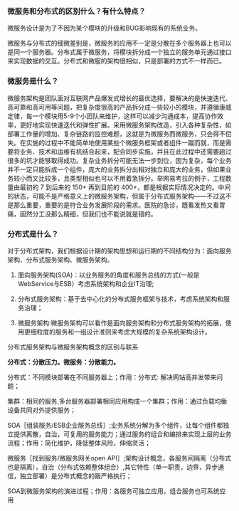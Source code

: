 ### 微服务和分布式的区别什么？有什么特点？

微服务设计是为了不因为某个模块的升级和BUG影响现有的系统业务。

微服务与分布式的细微差别是，微服务的应用不一定是分散在多个服务器上也可以是同一个服务器。分布式属于微服务，将模块拆分成一个独立的服务单元通过接口来实现数据的交互。分布式和微服的架构很相似，只是部署的方式不一样而已。

### 微服务是什么？

微服务架构是团队面对互联网产品爆发式增长的最优选择，要解决的是快速迭代、高可靠和高可用等问题，把复杂度很高的产品拆分成一些较小的模块，并遵循康威定律，每一个模块用5-9个小团队来维护，这样可以减少沟通成本，提高协作效率，更好地实现快速迭代和弹性扩展。采用微服务架构改造，引入各种复杂性，如部署工作量的增加、复杂链路的监控难题，这就是为微服务而微服务，只会得不偿失。在实施的过程中不能简单地使用某些个微服务框架或者组件一蹴而就，而是需要将业务、技术和运维有机结合起来，配合同步实施，并且在此过程中还需要趟过很多的坑才能够取得成功。复杂业务拆分可能无法一步到位，因为复杂，每个业务并不一定只能拆成一个组件，庞大的业务拆分出相对独立和庞大的业务，但如果业务较小而又比较多，且类型相似也可以不用着急拆分。举网易考拉的例子，工程数量由最初的 7 到后来的 150+ 再到目前的 400+，都是根据实际情况决定的。中间的状态，可能不是严格意义上的微服务架构，但属于分布式服务架构——不过这不是那么重要，重要的是符合业务发展阶段的需求。医院的急诊，既看发热又看胃痛，固然分工没那么精细，但我们也不能说就是错的。

### 分布式是什么？

对于分布式架构，我们根据设计期的架构思想和运行期的不同结构分为：面向服务架构、分布式服务架构、微服务架构。 

1. 面向服务架构(SOA)︰以业务服务的角度和服务总线的方式(一般是WebService与ESB）考虑系统架构和企业IT治理;

2. 分布式服务架构：基于去中心化的分布式服务框架与技术，考虑系统架构和服务治理；

3. 微服务架构∶微服务架构可以看作是面向服务架构和分布式服务架构的拓展，使用更细粒度的服务和一组设计准则来考虑大规模的复杂系统架构设计。

   

分布式服务架构与微服务架构概念的区别与联系

**分布式：分散压力。微服务：分散能力。**

分布式：不同模块部署在不同服务器上；作用：分布式: 解决网站高并发带来问题；

集群：相同的服务,多台服务器部署相同应用构成一个集群；作用：通过负载均衡设备共同对外提供服务；

SOA［组装服务/ESB企业服务总线］;业务系统分解为多个组件，让每个组件都独立提供离散，自治，可复用的服务能力；通过服务的组合和编排来实现上层的业务流程；作用：简化维护，降低整体风险，伸缩灵活；

微服务［找到服务/微服务网关open API］;架构设计概念，各服务间隔离（分布式也是隔离），自治（分布式依赖整体组合）,其它特性（单一职责，边界，异步通信，独立部署）是分布式概念的跟严格执行；

SOA到微服务架构的演进过程；作用：各服务可独立应用，组合服务也可系统应用
